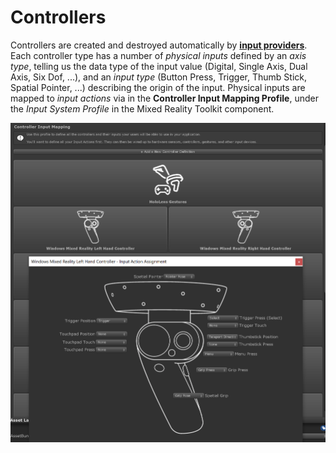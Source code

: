 # Controllers

Controllers are created and destroyed automatically by [**input providers**](InputProviders.md). Each controller type has a number of *physical inputs* defined by an *axis type*, telling us the data type of the input value (Digital, Single Axis, Dual Axis, Six Dof, ...), and an *input type* (Button Press, Trigger, Thumb Stick, Spatial Pointer, ...) describing the origin of the input. Physical inputs are mapped to *input actions* via in the **Controller Input Mapping Profile**, under the *Input System Profile* in the Mixed Reality Toolkit component.

<img src="../../External/ReadMeImages/Input/ControllerInputMapping.png" style="max-width:100%;">
